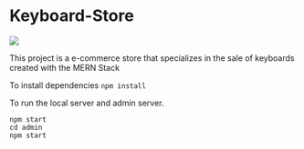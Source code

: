 # Keyboard-Store

![](https://i.imgur.com/kCJ3dcB.png)

This project is a e-commerce store that specializes in the sale of keyboards created with the MERN Stack

To install dependencies
`npm install`

To run the local server and admin server.

```
npm start
cd admin
npm start
```
